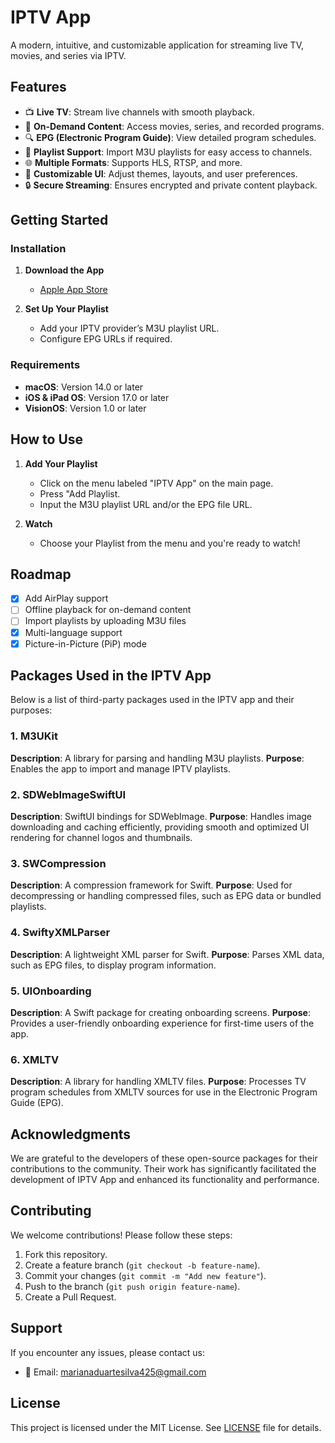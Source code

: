 # **IPTV App**
A modern, intuitive, and customizable application for streaming live TV, movies, and series via IPTV.

## **Features**
- 📺 **Live TV**: Stream live channels with smooth playback.
- 🎥 **On-Demand Content**: Access movies, series, and recorded programs.
- 🔍 **EPG (Electronic Program Guide)**: View detailed program schedules.
- 💾 **Playlist Support**: Import M3U playlists for easy access to channels.
- 🌐 **Multiple Formats**: Supports HLS, RTSP, and more.
- 🎨 **Customizable UI**: Adjust themes, layouts, and user preferences.
- 🔒 **Secure Streaming**: Ensures encrypted and private content playback.

## **Getting Started**

### **Installation**
1. **Download the App**
   - [Apple App Store](https://apps.apple.com/lu/app/iptv-app/id6480924954)

2. **Set Up Your Playlist**
   - Add your IPTV provider’s M3U playlist URL.
   - Configure EPG URLs if required.

### **Requirements**
- **macOS**: Version 14.0 or later
- **iOS & iPad OS**: Version 17.0 or later
- **VisionOS**: Version 1.0 or later

## **How to Use**
1. **Add Your Playlist**
   - Click on the menu labeled "IPTV App" on the main page.
   - Press "Add Playlist.
   - Input the M3U playlist URL and/or the EPG file URL.
  
2. **Watch**
   - Choose your Playlist from the menu and you're ready to watch!

## **Roadmap**  
- [x] Add AirPlay support
- [ ] Offline playback for on-demand content
- [ ] Import playlists by uploading M3U files
- [x] Multi-language support
- [x] Picture-in-Picture (PiP) mode

## **Packages Used in the IPTV App**

Below is a list of third-party packages used in the IPTV app and their purposes:

### **1. M3UKit**
**Description**: A library for parsing and handling M3U playlists.
**Purpose**: Enables the app to import and manage IPTV playlists.

### **2. SDWebImageSwiftUI**
**Description**: SwiftUI bindings for SDWebImage.
**Purpose**: Handles image downloading and caching efficiently, providing smooth and optimized UI rendering for channel logos and thumbnails.

### **3. SWCompression**
**Description**: A compression framework for Swift.
**Purpose**: Used for decompressing or handling compressed files, such as EPG data or bundled playlists.

### **4. SwiftyXMLParser**
**Description**: A lightweight XML parser for Swift.
**Purpose**: Parses XML data, such as EPG files, to display program information.

### **5. UIOnboarding**
**Description**: A Swift package for creating onboarding screens.
**Purpose**: Provides a user-friendly onboarding experience for first-time users of the app.

### **6. XMLTV**
**Description**: A library for handling XMLTV files.
**Purpose**: Processes TV program schedules from XMLTV sources for use in the Electronic Program Guide (EPG).

## **Acknowledgments**
We are grateful to the developers of these open-source packages for their contributions to the community. Their work has significantly facilitated the development of IPTV App and enhanced its functionality and performance.

## **Contributing**  
We welcome contributions! Please follow these steps:
1. Fork this repository.
2. Create a feature branch (`git checkout -b feature-name`).
3. Commit your changes (`git commit -m "Add new feature"`).
4. Push to the branch (`git push origin feature-name`).
5. Create a Pull Request.

## **Support**
If you encounter any issues, please contact us:
- 📧 Email: [marianaduartesilva425@gmail.com](mailto:marianaduartesilva425@gmail.com)

## **License**  
This project is licensed under the MIT License. See [LICENSE](LICENSE) file for details.
